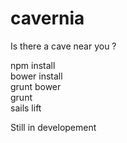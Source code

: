 cavernia
========

Is there a cave near you ?

npm install<br>
bower install<br>
grunt bower<br>
grunt<br> 
sails lift<br>

Still in developement
